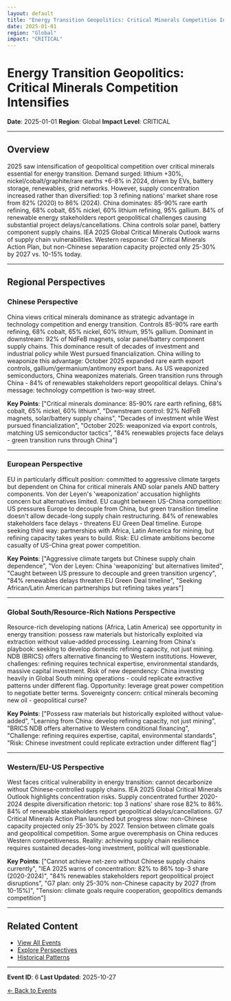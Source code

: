 ```yaml
---
layout: default
title: "Energy Transition Geopolitics: Critical Minerals Competition Intensifies"
date: 2025-01-01
region: "Global"
impact: "CRITICAL"
---
```


# Energy Transition Geopolitics: Critical Minerals Competition Intensifies

**Date**: 2025-01-01
**Region**: Global
**Impact Level**: CRITICAL

---

## Overview

2025 saw intensification of geopolitical competition over critical minerals essential for energy transition. Demand surged: lithium +30%, nickel/cobalt/graphite/rare earths +6-8% in 2024, driven by EVs, battery storage, renewables, grid networks. However, supply concentration increased rather than diversified: top 3 refining nations' market share rose from 82% (2020) to 86% (2024). China dominates: 85-90% rare earth refining, 68% cobalt, 65% nickel, 60% lithium refining, 95% gallium. 84% of renewable energy stakeholders report geopolitical challenges causing substantial project delays/cancellations. China controls solar panel, battery component supply chains. IEA 2025 Global Critical Minerals Outlook warns of supply chain vulnerabilities. Western response: G7 Critical Minerals Action Plan, but non-Chinese separation capacity projected only 25-30% by 2027 vs. 10-15% today.

---

## Regional Perspectives

### Chinese Perspective

China views critical minerals dominance as strategic advantage in technology competition and energy transition. Controls 85-90% rare earth refining, 68% cobalt, 65% nickel, 60% lithium, 95% gallium. Dominant in downstream: 92% of NdFeB magnets, solar panel/battery component supply chains. This dominance result of decades of investment and industrial policy while West pursued financialization. China willing to weaponize this advantage: October 2025 expanded rare earth export controls, gallium/germanium/antimony export bans. As US weaponized semiconductors, China weaponizes materials. Green transition runs through China - 84% of renewables stakeholders report geopolitical delays. China's message: technology competition is two-way street.

**Key Points**: ["Critical minerals dominance: 85-90% rare earth refining, 68% cobalt, 65% nickel, 60% lithium", "Downstream control: 92% NdFeB magnets, solar/battery supply chains", "Decades of investment while West pursued financialization", "October 2025: weaponized via export controls, matching US semiconductor tactics", "84% renewables projects face delays - green transition runs through China"]

---

### European Perspective

EU in particularly difficult position: committed to aggressive climate targets but dependent on China for critical minerals AND solar panels AND battery components. Von der Leyen's 'weaponization' accusation highlights concern but alternatives limited. EU caught between US-China competition: US pressures Europe to decouple from China, but green transition timeline doesn't allow decade-long supply chain restructuring. 84% of renewables stakeholders face delays - threatens EU Green Deal timeline. Europe seeking third way: partnerships with Africa, Latin America for mining, but refining capacity takes years to build. Risk: EU climate ambitions become casualty of US-China great power competition.

**Key Points**: ["Aggressive climate targets but Chinese supply chain dependence", "Von der Leyen: China 'weaponizing' but alternatives limited", "Caught between US pressure to decouple and green transition urgency", "84% renewables delays threaten EU Green Deal timeline", "Seeking African/Latin American partnerships but refining takes years"]

---

### Global South/Resource-Rich Nations Perspective

Resource-rich developing nations (Africa, Latin America) see opportunity in energy transition: possess raw materials but historically exploited via extraction without value-added processing. Learning from China's playbook: seeking to develop domestic refining capacity, not just mining. NDB (BRICS) offers alternative financing to Western institutions. However, challenges: refining requires technical expertise, environmental standards, massive capital investment. Risk of new dependency: China investing heavily in Global South mining operations - could replicate extractive patterns under different flag. Opportunity: leverage great power competition to negotiate better terms. Sovereignty concern: critical minerals becoming new oil - geopolitical curse?

**Key Points**: ["Possess raw materials but historically exploited without value-added", "Learning from China: develop refining capacity, not just mining", "BRICS NDB offers alternative to Western conditional financing", "Challenge: refining requires expertise, capital, environmental standards", "Risk: Chinese investment could replicate extraction under different flag"]

---

### Western/EU-US Perspective

West faces critical vulnerability in energy transition: cannot decarbonize without Chinese-controlled supply chains. IEA 2025 Global Critical Minerals Outlook highlights concentration risks. Supply concentrated further 2020-2024 despite diversification rhetoric: top 3 nations' share rose 82% to 86%. 84% of renewable stakeholders report geopolitical delays/cancellations. G7 Critical Minerals Action Plan launched but progress slow: non-Chinese capacity projected only 25-30% by 2027. Tension between climate goals and geopolitical competition. Some argue overemphasis on China reduces Western competitiveness. Reality: achieving supply chain resilience requires sustained decades-long investment, political will questionable.

**Key Points**: ["Cannot achieve net-zero without Chinese supply chains currently", "IEA 2025 warns of concentration: 82% to 86% top-3 share (2020-2024)", "84% renewables stakeholders report geopolitical project disruptions", "G7 plan: only 25-30% non-Chinese capacity by 2027 (from 10-15%)", "Tension: climate goals require cooperation, geopolitics demands competition"]

---


## Related Content

- [View All Events](/events/)
- [Explore Perspectives](/perspectives/)
- [Historical Patterns](/historical-patterns/)

---

**Event ID**: 6
**Last Updated**: 2025-10-27

[← Back to Events](/events/)
